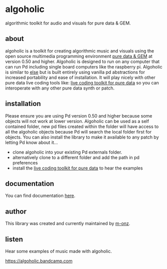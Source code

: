 # algoholic

algorithmic toolkit for audio and visuals for pure data &amp; GEM.

## about

algoholic is a toolkit for creating algorithmic music and visuals using the open source multimedia programming environment [pure data & GEM](https://puredata.info) at version 0.50 and higher. Algoholic is designed to run on any computer that can run Pd including single board computers like the raspberry pi. Algoholic is similar to [else](https://github.com/porres/pd-else) but is built entirely using vanilla pd abstractions for increased portability and ease of installation.
It will play nicely with other pure data live coding tools like: [live coding toolkit for pure data](https://github.com/algomusic/Live-Coding-Toolkit-for-Pure-Data) so you can interoperate with any other pure data synth or patch.

## installation

Please ensure you are using Pd version 0.50 and higher because some objects will not work at lower version. Algoholic can be used as a self contained folder, new pd files created within the folder will have access to all the algoholic objects because Pd will search the local folder first for objects. You can also install the library to make it available to any patch by letting Pd know about it...

* clone algoholic into your existing Pd externals folder.
* alternatively clone to a different folder and add the path in pd preferences
* install the [live coding toolkit for pure data](https://github.com/algomusic/Live-Coding-Toolkit-for-Pure-Data) to hear the examples

## documentation

You can find documentation <a href="https://m-onz.github.io/algoholic/" target="_blank" rel="noreferrer">here</a>.

## author

This library was created and currently maintained by [m-onz](https://m-onz.net).

## listen

Hear some examples of music made with algoholic.

https://algoholic.bandcamp.com

